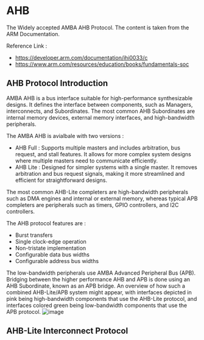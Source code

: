 # AHB

The Widely accepted AMBA AHB Protocol. The content is taken from the ARM Documentation.

Reference Link :
- https://developer.arm.com/documentation/ihi0033/c
- https://www.arm.com/resources/education/books/fundamentals-soc

## AHB Protocol Introduction 
AMBA AHB is a bus interface suitable for high-performance synthesizable designs. It defines the interface between components, such as Managers, interconnects, and Subordinates.
The most common AHB Subordinates are internal memory devices, external memory interfaces, and high-bandwidth peripherals. 

The AMBA AHB is avialbale with two versions :
- AHB Full  : Supports multiple masters and includes arbitration, bus request, and stall features. It allows for more complex system designs where multiple masters need to communicate efficiently.
- AHB Lite  : Designed for simpler systems with a single master. It removes arbitration and bus request signals, making it more streamlined and efficient for straightforward designs.

The most common AHB-Lite completers are high-bandwidth peripherals such as DMA engines and internal or external memory, whereas typical APB completers are peripherals such as timers, GPIO controllers, and I2C controllers.

The AHB protocol features are :
- Burst transfers
- Single clock-edge operation
- Non-tristate implementation
- Configurable data bus widths
- Configurable address bus widths


The low-bandwidth peripherals use AMBA Advanced Peripheral Bus (APB). Bridging between the higher performance AHB and APB is done using an AHB Subordinate, known as an APB bridge.
An overview of how such a combined AHB-Lite/APB system might appear, with interfaces depicted in pink being high-bandwidth components that use the AHB-Lite protocol, and interfaces colored green being low-bandwidth components that use the APB protocol. 
![image](https://github.com/user-attachments/assets/245bb2cb-8c96-4ba6-aa0a-973607a87e38)

## AHB-Lite Interconnect Protocol








